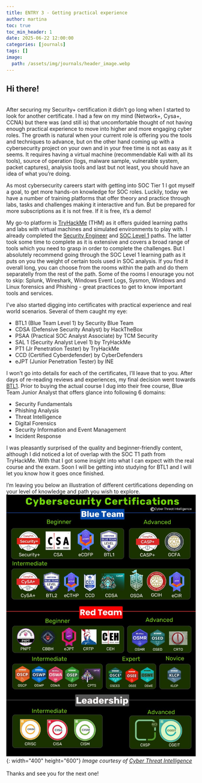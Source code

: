 ```yaml
---
title: ENTRY 3 - Getting practical experience
author: martina
toc: true
toc_min_header: 1
date: 2025-06-22 12:00:00
categories: [journals]
tags: []
image:
  path: /assets/img/journals/header_image.webp
---
```


## Hi there!
<br>
After securing my Security+ certification it didn’t go long when I started to look for another certificate. I had a few on my mind (Network+, Cysa+, CCNA) but there was (and still is) that uncomfortable thought of not having enough practical experience to move into higher and more engaging cyber roles. The growth is natural when your current role is offering you the tools and techniques to advance, but on the other hand coming up with a cybersecurity project on your own and in your free time is not as easy as it seems. It requires having a virtual machine (recommendable Kali with all its tools), source of operation (logs, malware sample, vulnerable system, packet captures), analysis tools and last but not least, you should have an idea of what you’re doing.

As most cybersecurity careers start with getting into SOC Tier 1 I got myself a goal, to get more hands-on knowledge for SOC roles. Luckily, today we have a number of training platforms that offer theory and practice through labs, tasks and challenges making it interactive and fun. But be prepared for more subscriptions as it is not free. If it is free, it’s a demo!

My go-to platform is [TryHackMe](https://tryhackme.com/) (THM) as it offers guided learning paths and labs with virtual machines and simulated environments to play with. I already completed the [Security Engineer](https://tryhackme.com/path/outline/security-engineer-training) and [SOC Level 1](https://tryhackme.com/path/outline/soclevel1) paths. The latter took some time to complete as it is extensive and covers a broad range of tools which you need to grasp in order to complete the challenges. But I absolutely recommend going through the SOC Level 1 learning path as it puts on you the weight of certain tools used in SOC analysis. If you find it overall long, you can choose from the rooms within the path and do them separatelly from the rest of the path. Some of the rooms I enourage you not to skip: Splunk, Wireshark, Windows Event Logs, Sysmon, Windows and Linux forensics and Phishing - great practices to get to know important tools and services.

I've also started digging into certificates with practical experience and real world scenarios. Several of them caught my eye:
* BTL1 (Blue Team Level 1) by Security Blue Team
* CDSA (Defensive Security Analyst) by HackTheBox
* PSAA (Practical SOC Analyst Associate) by TCM Security
* SAL 1 (Security Analyst Level 1) by TryHackMe
* PT1 (Jr Penetration Tester) by TryHackMe
* CCD (Certified Cyberdefender) by CyberDefenders
* eJPT (Junior Penetration Tester) by INE

I won’t go into details for each of the certificates, I’ll leave that to you. After days of re-reading reviews and experiences, my final decision went towards [BTL1](https://www.securityblue.team/certifications/blue-team-level-1). Prior to buying the actual course I dug into their free course, Blue Team Junior Analyst that offers glance into following 6 domains:
* Security Fundamentals
* Phishing Analysis
* Threat Intelligence
* Digital Forensics
* Security Information and Event Management
* Incident Response

I was pleasantly surprised of the quality and beginner-friendly content, although I did noticed a lot of overlap with the SOC T1 path from TryHackMe. With that I got some insight into what I can expect with the real course and the exam. Soon I will be getting into studying for BTL1 and I will let you know how it goes once finished.

I’m leaving you below an illustration of different certifications depending on your level of knowledge and path you wish to explore.
<br>
![Image](/assets/img/journals/entry3/certificates.png){: width="400" height="600"}
*Image courtesy of [Cyber Threat Intelligence](https://www.linkedin.com/posts/cyber-threat-intel_cybersecurity-infosec-certifications-activity-7333439405589676032-XbeA?utm_source=social_share_send&utm_medium=member_desktop_web&rcm=ACoAACyRfZ4B8dRZ9JGeJvz-S1eR5uzf5SGAFC8)*
<br>
<br>
Thanks and see you for the next one!
<br>
<br>
